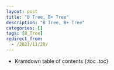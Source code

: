```yaml
---
layout: post
title: "B Tree, B+ Tree"
description: "B Tree, B+ Tree"
categories: []
tags: [B_Tree]
redirect_from:
  - /2021/11/28/
---
```


* Kramdown table of contents
{:toc .toc}

